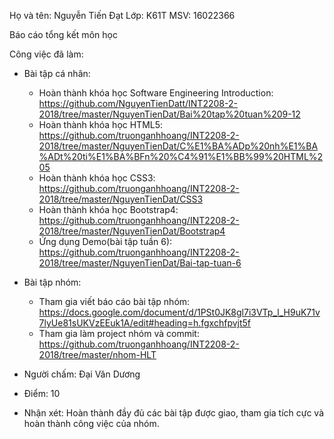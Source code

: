 Họ và tên: Nguyễn Tiến Đạt
Lớp: K61T
MSV: 16022366

Báo cáo tổng kết môn học

Công việc đã làm:

* Bài tập cá nhân:
	- Hoàn thành khóa học Software Engineering Introduction: https://github.com/NguyenTienDatt/INT2208-2-2018/tree/master/NguyenTienDat/Bai%20tap%20tuan%209-12
	- Hoàn thành khóa học HTML5: https://github.com/truonganhhoang/INT2208-2-2018/tree/master/NguyenTienDat/C%E1%BA%ADp%20nh%E1%BA%ADt%20ti%E1%BA%BFn%20%C4%91%E1%BB%99%20HTML%205
	- Hoàn thành khóa học CSS3: https://github.com/truonganhhoang/INT2208-2-2018/tree/master/NguyenTienDat/CSS3
	- Hoàn thành khóa học Bootstrap4: https://github.com/truonganhhoang/INT2208-2-2018/tree/master/NguyenTienDat/Bootstrap4
	- Ứng dụng Demo(bài tập tuần 6): https://github.com/truonganhhoang/INT2208-2-2018/tree/master/NguyenTienDat/Bai-tap-tuan-6  
* Bài tập nhóm:
	- Tham gia viết báo cáo bài tập nhóm: https://docs.google.com/document/d/1PSt0JK8gl7i3VTp_l_H9uK71v7lyUe81sUKVzEEuk1A/edit#heading=h.fgxchfpvjt5f
	- Tham gia làm project nhóm và commit: https://github.com/truonganhhoang/INT2208-2-2018/tree/master/nhom-HLT

* Người chấm: Đại Văn Dương
* Điểm: 10
* Nhận xét: Hoàn thành đầy đủ các bài tập được giao, tham gia tích cực và hoàn thành công việc của nhóm.
